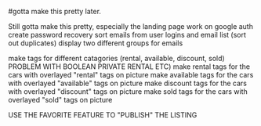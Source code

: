 #gotta make this pretty later.

Still gotta make this pretty, especially the landing page
work on google auth
create password recovery
sort emails from user logins and email list (sort out duplicates)
    display two different groups for emails

make tags for different catagories (rental, available, discount, sold) PROBLEM WITH BOOLEAN PRIVATE RENTAL ETC)
    make rental tags for the cars with overlayed "rental" tags on picture
    make available tags for the cars with overlayed "available" tags on picture
    make discount tags for the cars with overlayed "discount" tags on picture
    make sold tags for the cars with overlayed "sold" tags on picture

USE THE FAVORITE FEATURE TO "PUBLISH" THE LISTING